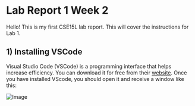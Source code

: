 # **Lab Report 1 Week 2**

Hello! This is my first CSE15L lab report. This will cover the instructions for Lab 1.

## **1) Installing VSCode**

Visual Studio Code (VSCode) is a programming interface that helps increase efficiency. You can download it for free from their [website](https://code.visualstudio.com/). Once you have installed VScode, you should open it and receive a window like this:

![Image](https://kmolina15.github.io/cse15l-lab-reports/img1.png)
